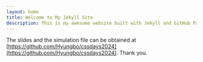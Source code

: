 ```yaml
---
layout: home
title: Welcome to My Jekyll Site
description: This is my awesome website built with Jekyll and GitHub Pages.
---
```


The slides and the simulation file can be obtained at 
[https://github.com/Hyungbo/cssdays2024](https://github.com/Hyungbo/cssdays2024).
Thank you.


